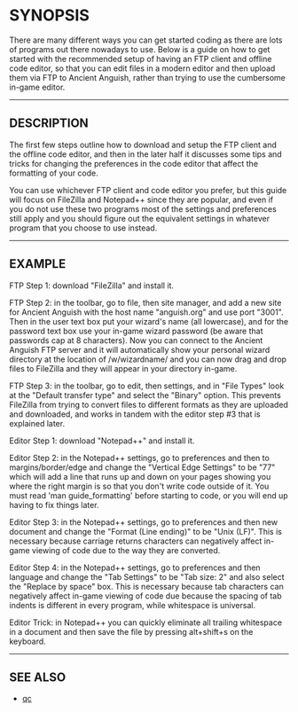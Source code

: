 # SYNOPSIS

There are many different ways you can get started coding as there are lots of
programs out there nowadays to use. Below is a guide on how to get started
with the recommended setup of having an FTP client and offline code editor,
so that you can edit files in a modern editor and then upload them via FTP to
Ancient Anguish, rather than trying to use the cumbersome in-game editor.

---

## DESCRIPTION

The first few steps outline how to download and setup the FTP client and the
offline code editor, and then in the later half it discusses some tips and
tricks for changing the preferences in the code editor that affect the
formatting of your code.

You can use whichever FTP client and code editor you prefer, but this guide
will focus on FileZilla and Notepad++ since they are popular, and even if you
do not use these two programs most of the settings and preferences still
apply and you should figure out the equivalent settings in whatever program
that you choose to use instead.

---

## EXAMPLE

FTP Step 1: download "FileZilla" and install it.

FTP Step 2: in the toolbar, go to file, then site manager, and add a new site
for Ancient Anguish with the host name "anguish.org" and use port "3001".
Then in the user text box put your wizard's name (all lowercase), and for the
password text box use your in-game wizard password (be aware that passwords
cap at 8 characters). Now you can connect to the Ancient Anguish FTP server
and it will automatically show your personal wizard directory at the location
of /w/wizardname/ and you can now drag and drop files to FileZilla and they
will appear in your directory in-game.

FTP Step 3: in the toolbar, go to edit, then settings, and in "File Types"
look at the "Default transfer type" and select the "Binary" option. This
prevents FileZilla from trying to convert files to different formats as they
are uploaded and downloaded, and works in tandem with the editor step #3 that
is explained later.

Editor Step 1: download "Notepad++" and install it.

Editor Step 2: in the Notepad++ settings, go to preferences and then to
margins/border/edge and change the "Vertical Edge Settings" to be "77" which
will add a line that runs up and down on your pages showing you where the
right margin is so that you don't write code outside of it. You must read
'man guide_formatting' before starting to code, or you will end up having to
fix things later.

Editor Step 3: in the Notepad++ settings, go to preferences and then new
document and change the "Format (Line ending)" to be "Unix (LF)". This is
necessary because carriage returns characters can negatively affect in-game
viewing of code due to the way they are converted.

Editor Step 4: in the Notepad++ settings, go to preferences and then language
and change the "Tab Settings" to be "Tab size: 2" and also select the
"Replace by space" box. This is necessary because tab characters can
negatively affect in-game viewing of code due because the spacing of tab
indents is different in every program, while whitespace is universal.

Editor Trick: in Notepad++ you can quickly eliminate all trailing whitespace
in a document and then save the file by pressing alt+shift+s on the keyboard.

---

## SEE ALSO

- [qc](./qc/README.md)
